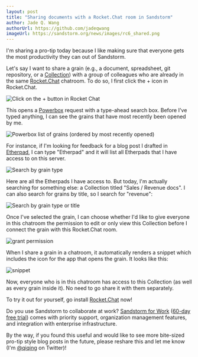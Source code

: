 ```yaml
---
layout: post
title: "Sharing documents with a Rocket.Chat room in Sandstorm"
author: Jade Q. Wang
authorUrl: https://github.com/jadeqwang
imageUrl: https://sandstorm.org/news/images/rc6_shared.png
---
```


I'm sharing a pro-tip today because I like making sure that everyone gets the most productivity they can out of Sandstorm. 

Let's say I want to share a grain (e.g., a document, spreadsheet, git repository, or a [Collection](/news/2016-08-09-collections-app)) with a group of colleagues who are already in the same [Rocket.Chat](https://apps.sandstorm.io/app/vfnwptfn02ty21w715snyyczw0nqxkv3jvawcah10c6z7hj1hnu0) chatroom. To do so, I first click the + icon in Rocket.Chat. 

![Click on the + button in Rocket Chat](/news/images/rc_button.png)

This opens a [Powerbox](https://sandstorm.io/how-it-works#powerbox) request with a type-ahead search box. Before I've typed anything, I can see the grains that have most recently been opened by me.

![Powerbox list of grains (ordered by most recently opened)](/news/images/rc2.png)

For instance, if I'm looking for feedback for a blog post I drafted in [Etherpad](https://apps.sandstorm.io/app/h37dm17aa89yrd8zuqpdn36p6zntumtv08fjpu8a8zrte7q1cn60), I can type "Etherpad" and it will list all Etherpads that I have access to on this server.

![Search by grain type](/news/images/rc3.png)

Here are all the Etherpads I have access to. But today, I'm actually searching for something else: a Collection titled "Sales / Revenue docs". I can also search for grains by title, so I search for "revenue":

![Search by grain type or title](/news/images/rc4.png)

Once I've selected the grain, I can choose whether I'd like to give everyone in this chatroom the permission to edit or only view this Collection before I connect the grain with this Rocket.Chat room.

![grant permission](/news/images/rc5.png)

When I share a grain in a chatroom, it automatically renders a snippet which includes the icon for the app that opens the grain. It looks like this:

![snippet](/news/images/rc6_shared.png)

Now, everyone who is in this chatroom has access to this Collection (as well as every grain inside it). No need to go share it with them separately.

To try it out for yourself, go install [Rocket.Chat](https://apps.sandstorm.io/app/vfnwptfn02ty21w715snyyczw0nqxkv3jvawcah10c6z7hj1hnu0) now!

Do you use Sandstorm to collaborate at work? [Sandstorm for Work](https://sandstorm.io/business) ([60-day free trial](https://sandstorm.io/get-feature-key)) comes with priority support, organization management features, and integration with enterprise infrastructure.

By the way, if you found this useful and would like to see more bite-sized pro-tip style blog posts in the future, please reshare this and let me know (I'm [@qiqing](https://twitter.com/qiqing) on Twitter)!
